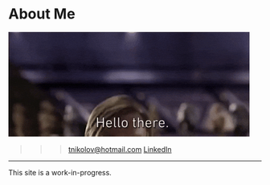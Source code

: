 # About Me

![](assets/gifs/hello-there.gif)

>>> [tnikolov@hotmail.com](mailto:tnikolov@hotmail.com)
>>> [LinkedIn](https://www.linkedin.com/in/teodor-nikolov/)

---

This site is a work-in-progress.

